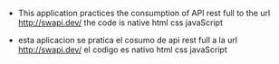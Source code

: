 - This application practices the consumption of API rest full to the url
  http://swapi.dev/ the code is native html css javaScript

* esta aplicacion se pratica el cosumo de api rest full a la url
  http://swapi.dev/ el codigo es nativo html css javaScript
